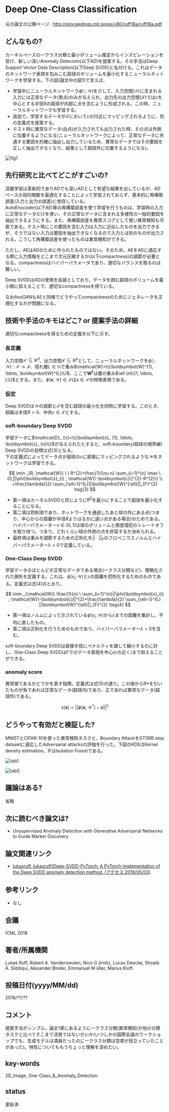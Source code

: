 # Deep One-Class Classification

元の論文の公開ページ : http://proceedings.mlr.press/v80/ruff18a/ruff18a.pdf

## どんなもの?
カーネルベースの一クラス分類と最小ボリューム推定からインスピレーションを受け、新しい深いAnomaly Deteciotn(以下AD)を提案する。その手法はDeep Support Vector Data Description(以下Deep SVDD)と名付ける。これはデータのネットワーク表現を包みこむ超球のボリュームを最小化するニューラルネットワークを学習する。下の図(論文中の図1)で言えば、
- 学習中にニューラルネットワーク$\phi(\cdot ; \mathcal{W})$を介して、入力空間($\mathcal{X}$)に含まれる入力には正常なデータ(黒点)のみが与えられ、出力先の出力空間($\mathcal{F}$)ではcを中心とする半径Rの超球が内部に点を含むように形成される。この時、ニューラルネットワークも学習する。
- 追加で、学習するデータが$\mathcal{F}$において$c$の付近にマッピングされるように、別の定義式を提案する。
- テスト時に異常なデータ(白点)が入力されても出力された時、その点は外側に位置するようになる(ニューラルネットワークによって、正常なデータに共通する要因を的確に抽出し出力しているため、異常なデータではその要因を正しく抽出できなくなり、結果として超球外に位置するようになる)。

![fig1](img/DOC/fig1.png)

## 先行研究と比べてどこがすごいの?
深層学習は革新的でありADでも深いADとして有望な結果を出しているが、ADベースの目的関数を最適化することによって学習されておらず、基本的に再構築誤差(入力と出力の誤差)に依存している。  
AutoEnocoder(以下AE)等の再構築誤差を使う学習を行うものは、学習時の入力に正常なデータだけを使い、その正常なデータに含まれる多様性の一般的要因を抽出できるようにする。また、再構築誤差を異常スコアとして使い異常検知も可能である。テスト時にこの要因を含む入力は入力に近似したものを出力できるが、そうではない入力は要因を抽出できなくなるので入力とは別のものが出力される。こうして再構築誤差を使ったものは異常検知ができる。

ただし、AEはADのために作られたものではない。そのため、AEをADに適応する際に入力情報をどこまで次元圧縮するか(以下compactness)の調節が必要となる。compactnessはハイパーパラメータであり、適切なバランスを取るのは難しい。

Deep SVDDはADの使用を前提としており、データを囲む超球のボリュームを最小限に抑えることで、適切なcompactnessを得ている。

なおAnoGANもAEと同様でどうやってcompactnessのためにジェネレータを正規化するかが問題になる。

## 技術や手法のキモはどこ? or 提案手法の詳細
適切なcompactnessを得るための定義を以下に示す。
### 各定義
入力空間$\mathcal{X} \subseteq \mathbb{R}^{d}$、出力空間$\mathcal{F} \subseteq \mathbb{R}^{p}$として、ニューラルネットワークを$\phi(\cdot ; \mathcal{W}) : \mathcal{X} \rightarrow \mathcal{F}$、隠れ層$L\in \mathbb{N}$で重み$\mathcal{W}=\\{\boldsymbol{W}^{1}, \ldots, \boldsymbol{W}^{L}\\}$、ここで$\boldsymbol{W}^{\ell}$は層の重み$\ell \in\\{1, \ldots, L\\}$とする。また、$\phi(\boldsymbol{x} ; \mathcal{W}) \in \mathcal{F}$は$x\in \mathcal{X}$の特徴表現である。

### 仮定
Deep SVDDは$\mathcal{W}$の調節と$\mathcal{F}$を含む超球の最小化を同時に学習する。このとき、超級は半径$R>0$、中央$c\in\mathcal{F}$とする。

### soft-boundary Deep SVDD
学習データに$\mathcal{D}_ {n}=\\{\boldsymbol{x}_ {1}, \ldots, \boldsymbol{x}_ {n}\\}$が与えられたとすると、soft-boundary(超球の境界線) Deep SVDDの目標は式(3)となる。  
下の定義式によってデータ点が超球の$c$に密接にマッピングされるような$\mathcal{W}$をネットワークは学習できる。  

$$
\min _{R, \mathcal{W}} \ \ R^{2}+\frac{1}{\nu n} \sum_{i=1}^{n} \max \{0,||\phi(\boldsymbol{x}_{i} ; \mathcal{W})-\boldsymbol{c}\|^{2}-R^{2}\} \\
+\frac{\lambda}{2} \sum_{\ell=1}^{L}||\boldsymbol{W}^{\ell}||_{F}^{2} \tag{3}
$$

- 第一項はカーネルSVDDと同じように$R^2$を最小にすることで超球を最小化することになる。
- 第二項は罰則項であり、ネットワークを通過したあと球の外にある点(つまり、中心からの距離が半径$R$よりはるかに遠い点がある場合)のためである。ハイパーパラメーター$\nu\in(0,1]$は球のボリュームと限度侵犯のトレードオフを取り持つ。つまり、どれくらい球の外側の点を許容するか決められる。
- 最終項は重みを調節するための正則化を$||\cdot||_ F$のフロベニウスノルムとハイパーパラメーター$\lambda>0$で定義している。  

### One-Class Deep SVDD
学習データのほとんどが正常なデータである場合(一クラス分類など)、簡略化された損失を定義する。これは、$\phi(x_ i ; \mathcal{W})$とcの距離を罰則化するためのものである。定義式は式(4)のとおり。

$$
\min _{\mathcal{W}} \frac{1}{n} \ \sum_{i=1}^{n}||\phi(\boldsymbol{x}_{i} ; \mathcal{W})-\boldsymbol{c}||^{2}+\frac{\lambda}{2} \sum_{\ell=1}^{L} ||\boldsymbol{W}^{\ell}||_{F}^{2} \tag{4}
$$

- 第一項はノルムによって示されている$\phi(x_ i ; \mathcal{W})$から$c$までの距離を集計し、平均に直したもの。
- 第二項は正則化を行うためのものであり、ハイパーパラメーター$\lambda>0$を含む。

soft-boundary Deep SVDDは直接半径にペナルティを課して縮小するのに対し、One-Class Deep SVDDはFでのデータ表現を中心(cの近く)まで抑えることができる。

### anomaly score
異常値であるかどうかを表す指標。定義式は式(5)の通り。この値からR*を引いたものが負であれば正常なデータ(超球内)であり、正であれば異常なデータ(超球外)である。  

$$
s(\boldsymbol{x})=||\phi(\boldsymbol{x} ; \mathcal{W}^{*})-\boldsymbol{c}||^{2} \tag{5}
$$

## どうやって有効だと検証した?
MNISTとCIFAR-10を使った異常検知タスクと、Boundary AttackをGTSRB stop datasetに適応したAdversarial attacksの評価を行った。下図のKDEはKernel density estimation、IFはIsolation Forestである。

![tab1](img/DOC/tab1.png)

![tab2](img/DOC/tab2.png)

## 議論はある?
省略

## 次に読むべき論文は?
- Unsupervised Anomaly Detection with Generative Adversarial Networks to Guide Marker Discovery 

## 論文関連リンク
- [lukasruff. lukasruff/Deep-SVDD-PyTorch: A PyTorch implementation of the Deep SVDD anomaly detection method. (アクセス:2019/05/03)](https://github.com/lukasruff/Deep-SVDD-PyTorch)

## 参考リンク
- なし

## 会議
ICML 2018

## 著者/所属機関
Lukas Ruff, Robert A. Vandermeulen, Nico G ̈ornitz, Lucas Deecke, Shoaib A. Siddiqui, Alexander Binder, Emmanuel M ̈uller, Marius Kloft.

## 投稿日付(yyyy/MM/dd)
2018/??/??

## コメント
提案手法がシンプル。論文1章にあるように一クラス分類(異常検知)が他の分類タスクと比べてそこまで活発ではないせいか(いつしかの国際会議のワークショップでも、生成モデルは満員だったのに一クラス分類は空席が目立っていたことがあった)。特性についてももうちょっと理解を深めたい。

## key-words
2D_Image, One-Class_&_Anomaly_Detection

## status
更新済
